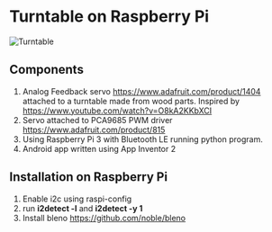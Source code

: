 # Turntable on Raspberry Pi

![Turntable](https://github.com/raspberrypisig/TurnTableRpi/raw/master/IMG_20181007_172733.jpg)

## Components
1. Analog Feedback servo https://www.adafruit.com/product/1404  attached to a turntable made from wood parts.
   Inspired by https://www.youtube.com/watch?v=O8kA2KKbXCI
2. Servo attached to PCA9685 PWM driver https://www.adafruit.com/product/815 
3. Using Raspberry Pi 3 with Bluetooth LE running python program.
4. Android app written using App Inventor 2

## Installation on Raspberry Pi
1. Enable i2c using raspi-config
2. run **i2detect -l** and **i2detect -y 1** 
3. Install bleno https://github.com/noble/bleno


